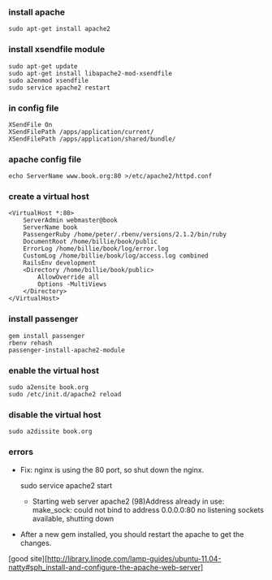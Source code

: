### install apache

    sudo apt-get install apache2

### install xsendfile module

    sudo apt-get update
    sudo apt-get install libapache2-mod-xsendfile
    sudo a2enmod xsendfile
    sudo service apache2 restart

### in config file

    XSendFile On
    XSendFilePath /apps/application/current/
    XSendFilePath /apps/application/shared/bundle/

### apache config file

    echo ServerName www.book.org:80 >/etc/apache2/httpd.conf

### create a virtual host

    <VirtualHost *:80>
        ServerAdmin webmaster@book
        ServerName book
        PassengerRuby /home/peter/.rbenv/versions/2.1.2/bin/ruby
        DocumentRoot /home/billie/book/public
        ErrorLog /home/billie/book/log/error.log
        CustomLog /home/billie/book/log/access.log combined
        RailsEnv development
        <Directory /home/billie/book/public>
            AllowOverride all
            Options -MultiViews
        </Directory>
    </VirtualHost>

### install passenger

    gem install passenger
    rbenv rehash
    passenger-install-apache2-module

### enable the virtual host

    sudo a2ensite book.org
    sudo /etc/init.d/apache2 reload

### disable the virtual host

    sudo a2dissite book.org

### errors

* Fix: nginx is using the 80 port, so shut down the nginx.

    sudo service apache2 start
    * Starting web server apache2
    (98)Address already in use: make_sock: could not bind to address 0.0.0.0:80
    no listening sockets available, shutting down

* After a new gem installed, you should restart the apache to get the changes.

[good site][http://library.linode.com/lamp-guides/ubuntu-11.04-natty#sph_install-and-configure-the-apache-web-server]

